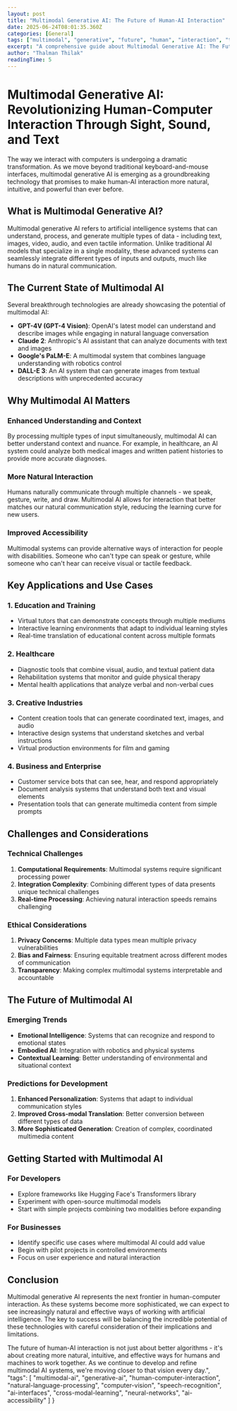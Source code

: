 ```yaml
---
layout: post
title: "Multimodal Generative AI: The Future of Human-AI Interaction"
date: 2025-06-24T08:01:35.360Z
categories: [General]
tags: ["multimodal", "generative", "future", "human", "interaction", "technology", "innovation", "digital-transformation", "business-strategy", "automation"]
excerpt: "A comprehensive guide about Multimodal Generative AI: The Future of Human-AI Interaction"
author: "Thalman Thilak"
readingTime: 5
---
```


# Multimodal Generative AI: Revolutionizing Human-Computer Interaction Through Sight, Sound, and Text

The way we interact with computers is undergoing a dramatic transformation. As we move beyond traditional keyboard-and-mouse interfaces, multimodal generative AI is emerging as a groundbreaking technology that promises to make human-AI interaction more natural, intuitive, and powerful than ever before.

## What is Multimodal Generative AI?

Multimodal generative AI refers to artificial intelligence systems that can understand, process, and generate multiple types of data - including text, images, video, audio, and even tactile information. Unlike traditional AI models that specialize in a single modality, these advanced systems can seamlessly integrate different types of inputs and outputs, much like humans do in natural communication.

## The Current State of Multimodal AI

Several breakthrough technologies are already showcasing the potential of multimodal AI:

- **GPT-4V (GPT-4 Vision)**: OpenAI's latest model can understand and describe images while engaging in natural language conversation
- **Claude 2**: Anthropic's AI assistant that can analyze documents with text and images
- **Google's PaLM-E**: A multimodal system that combines language understanding with robotics control
- **DALL-E 3**: An AI system that can generate images from textual descriptions with unprecedented accuracy

## Why Multimodal AI Matters

### Enhanced Understanding and Context

By processing multiple types of input simultaneously, multimodal AI can better understand context and nuance. For example, in healthcare, an AI system could analyze both medical images and written patient histories to provide more accurate diagnoses.

### More Natural Interaction

Humans naturally communicate through multiple channels - we speak, gesture, write, and draw. Multimodal AI allows for interaction that better matches our natural communication style, reducing the learning curve for new users.

### Improved Accessibility

Multimodal systems can provide alternative ways of interaction for people with disabilities. Someone who can't type can speak or gesture, while someone who can't hear can receive visual or tactile feedback.

## Key Applications and Use Cases

### 1. Education and Training

- Virtual tutors that can demonstrate concepts through multiple mediums
- Interactive learning environments that adapt to individual learning styles
- Real-time translation of educational content across multiple formats

### 2. Healthcare

- Diagnostic tools that combine visual, audio, and textual patient data
- Rehabilitation systems that monitor and guide physical therapy
- Mental health applications that analyze verbal and non-verbal cues

### 3. Creative Industries

- Content creation tools that can generate coordinated text, images, and audio
- Interactive design systems that understand sketches and verbal instructions
- Virtual production environments for film and gaming

### 4. Business and Enterprise

- Customer service bots that can see, hear, and respond appropriately
- Document analysis systems that understand both text and visual elements
- Presentation tools that can generate multimedia content from simple prompts

## Challenges and Considerations

### Technical Challenges

1. **Computational Requirements**: Multimodal systems require significant processing power
2. **Integration Complexity**: Combining different types of data presents unique technical challenges
3. **Real-time Processing**: Achieving natural interaction speeds remains challenging

### Ethical Considerations

1. **Privacy Concerns**: Multiple data types mean multiple privacy vulnerabilities
2. **Bias and Fairness**: Ensuring equitable treatment across different modes of communication
3. **Transparency**: Making complex multimodal systems interpretable and accountable

## The Future of Multimodal AI

### Emerging Trends

- **Emotional Intelligence**: Systems that can recognize and respond to emotional states
- **Embodied AI**: Integration with robotics and physical systems
- **Contextual Learning**: Better understanding of environmental and situational context

### Predictions for Development

1. **Enhanced Personalization**: Systems that adapt to individual communication styles
2. **Improved Cross-modal Translation**: Better conversion between different types of data
3. **More Sophisticated Generation**: Creation of complex, coordinated multimedia content

## Getting Started with Multimodal AI

### For Developers

- Explore frameworks like Hugging Face's Transformers library
- Experiment with open-source multimodal models
- Start with simple projects combining two modalities before expanding

### For Businesses

- Identify specific use cases where multimodal AI could add value
- Begin with pilot projects in controlled environments
- Focus on user experience and natural interaction

## Conclusion

Multimodal generative AI represents the next frontier in human-computer interaction. As these systems become more sophisticated, we can expect to see increasingly natural and effective ways of working with artificial intelligence. The key to success will be balancing the incredible potential of these technologies with careful consideration of their implications and limitations.

The future of human-AI interaction is not just about better algorithms - it's about creating more natural, intuitive, and effective ways for humans and machines to work together. As we continue to develop and refine multimodal AI systems, we're moving closer to that vision every day.",
  "tags": [
    "multimodal-ai",
    "generative-ai",
    "human-computer-interaction",
    "natural-language-processing",
    "computer-vision",
    "speech-recognition",
    "ai-interfaces",
    "cross-modal-learning",
    "neural-networks",
    "ai-accessibility"
  ]
}